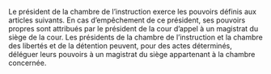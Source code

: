 Le président de la chambre de l’instruction exerce les pouvoirs définis aux articles suivants.
En cas d’empêchement de ce président, ses pouvoirs propres sont attribués par le président de la cour d’appel à un magistrat du siège de la cour.
Les présidents de la chambre de l’instruction et la chambre des libertés et de la détention peuvent, pour des actes déterminés, déléguer leurs pouvoirs à un magistrat du siège appartenant à la chambre concernée.